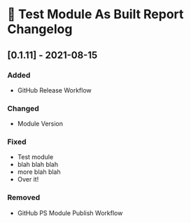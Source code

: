 # :arrows_counterclockwise: Test Module As Built Report Changelog

## [0.1.11] - 2021-08-15

### Added
* GitHub Release Workflow

### Changed
* Module Version

### Fixed
* Test module
* blah blah blah
* more blah blah
* Over it!
### Removed
* GitHub PS Module Publish Workflow


